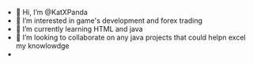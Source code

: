 - 👋 Hi, I’m @KatXPanda
- 👀 I’m interested in game's development and forex trading
- 🌱 I’m currently learning HTML and java 
- 💞️ I’m looking to collaborate on any java projects that could helpn excel my knowlowdge
-  



